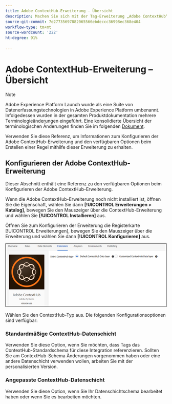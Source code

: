 ```yaml
---
title: Adobe ContextHub-Erweiterung – Übersicht
description: Machen Sie sich mit der Tag-Erweiterung „Adobe ContextHub“ in Adobe Experience Platform vertraut.
source-git-commit: 7e27735697882065566ebdeccc36998ec368e404
workflow-type: tm+mt
source-wordcount: '222'
ht-degree: 91%

---
```


# Adobe ContextHub-Erweiterung – Übersicht

>[!NOTE]
>
>Adobe Experience Platform Launch wurde als eine Suite von Datenerfassungstechnologien in Adobe Experience Platform umbenannt. Infolgedessen wurden in der gesamten Produktdokumentation mehrere Terminologieänderungen eingeführt. Eine konsolidierte Übersicht der terminologischen Änderungen finden Sie im folgenden [Dokument](../../../term-updates.md).

Verwenden Sie diese Referenz, um Informationen zum Konfigurieren der Adobe ContextHub-Erweiterung und den verfügbaren Optionen beim Erstellen einer Regel mithilfe dieser Erweiterung zu erhalten.

## Konfigurieren der Adobe ContextHub-Erweiterung

Dieser Abschnitt enthält eine Referenz zu den verfügbaren Optionen beim Konfigurieren der Adobe ContextHub-Erweiterung.

Wenn die Adobe ContextHub-Erweiterung noch nicht installiert ist, öffnen Sie die Eigenschaft, wählen Sie dann **[!UICONTROL Erweiterungen > Katalog]**, bewegen Sie den Mauszeiger über die ContextHub-Erweiterung und wählen Sie **[!UICONTROL Installieren]** aus.

Öffnen Sie zum Konfigurieren der Erweiterung die Registerkarte [!UICONTROL Erweiterungen], bewegen Sie den Mauszeiger über die Erweiterung und wählen Sie dann **[!UICONTROL Konfigurieren]** aus.

![](../../../images/ext-contexthub-config.png)

Wählen Sie den ContextHub-Typ aus. Die folgenden Konfigurationsoptionen sind verfügbar:

### Standardmäßige ContextHub-Datenschicht

Verwenden Sie diese Option, wenn Sie möchten, dass Tags das ContextHub-Standardschema für diese Integration referenzieren. Sollten Sie am ContextHub-Schema Änderungen vorgenommen haben oder eine andere Datenschicht verwenden wollen, arbeiten Sie mit der personalisierten Version.

### Angepasste ContextHub-Datenschicht

Verwenden Sie diese Option, wenn Sie Ihr Datenschichtschema bearbeitet haben oder wenn Sie es bearbeiten möchten.
